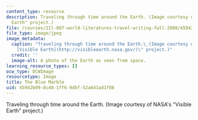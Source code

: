 ```yaml
---
content_type: resource
description: Traveling through time around the Earth. (Image courtesy of NASA's "Visible
  Earth" project.)
file: /courses/21l-007-world-literatures-travel-writing-fall-2008/45942b098c481ff69dbf52a641ad1f88_21l-007f08-th.jpg
file_type: image/jpeg
image_metadata:
  caption: "Traveling through time around the Earth.\_(Image courtesy of NASA's \"\
    [Visible Earth](http://visibleearth.nasa.gov/)\" project.)"
  credit: ''
  image-alt: A photo of the Earth as seen from space.
learning_resource_types: []
ocw_type: OCWImage
resourcetype: Image
title: The Blue Marble
uid: 45942b09-8c48-1ff6-9dbf-52a641ad1f88
---
```

Traveling through time around the Earth. (Image courtesy of NASA's "Visible Earth" project.)

